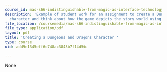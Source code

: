 ```yaml
---
course_id: mas-s66-indistinguishable-from-magic-as-interface-technology-and-tradition-spring-2015
description: 'Example of student work for an assignment to create a Dungeons and Dragons
  character and think about how the game depicts the story world using numerical systems. '
file_location: /coursemedia/mas-s66-indistinguishable-from-magic-as-interface-technology-and-tradition-spring-2015/add9e1345eff6d748ac3843b7f14d50c_MITMAS_S66S15_DDCharacter.pdf
file_type: application/pdf
layout: pdf
title: 'Creating a Dungeons and Dragons Character '
type: course
uid: add9e1345eff6d748ac3843b7f14d50c

---
```

None
